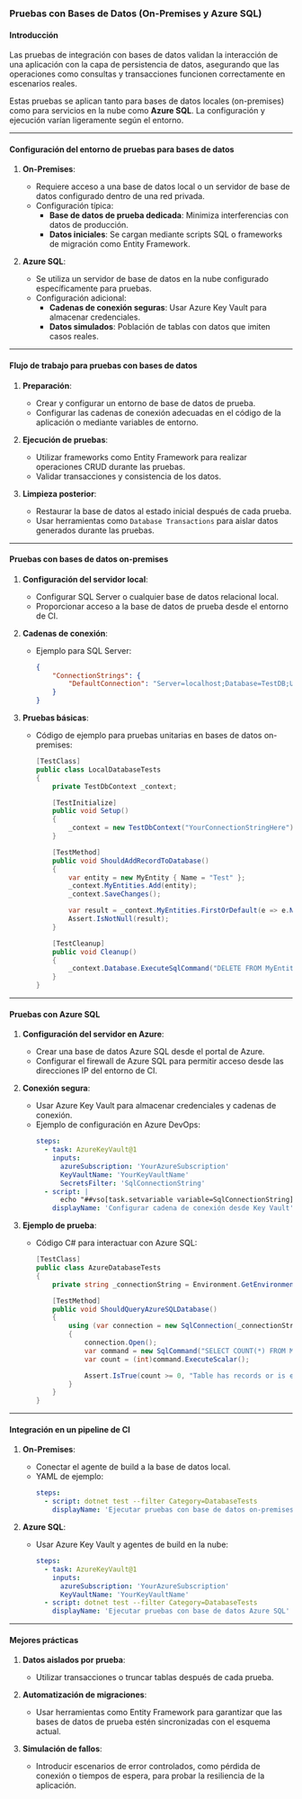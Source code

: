 ### Pruebas con Bases de Datos (On-Premises y Azure SQL)

#### Introducción

Las pruebas de integración con bases de datos validan la interacción de una aplicación con la capa de persistencia de datos, asegurando que las operaciones como consultas y transacciones funcionen correctamente en escenarios reales.

Estas pruebas se aplican tanto para bases de datos locales (on-premises) como para servicios en la nube como **Azure SQL**. La configuración y ejecución varían ligeramente según el entorno.

---

#### Configuración del entorno de pruebas para bases de datos

1. **On-Premises**:
   - Requiere acceso a una base de datos local o un servidor de base de datos configurado dentro de una red privada.
   - Configuración típica:
     - **Base de datos de prueba dedicada**: Minimiza interferencias con datos de producción.
     - **Datos iniciales**: Se cargan mediante scripts SQL o frameworks de migración como Entity Framework.

2. **Azure SQL**:
   - Se utiliza un servidor de base de datos en la nube configurado específicamente para pruebas.
   - Configuración adicional:
     - **Cadenas de conexión seguras**: Usar Azure Key Vault para almacenar credenciales.
     - **Datos simulados**: Población de tablas con datos que imiten casos reales.

---

#### Flujo de trabajo para pruebas con bases de datos

1. **Preparación**:
   - Crear y configurar un entorno de base de datos de prueba.
   - Configurar las cadenas de conexión adecuadas en el código de la aplicación o mediante variables de entorno.

2. **Ejecución de pruebas**:
   - Utilizar frameworks como Entity Framework para realizar operaciones CRUD durante las pruebas.
   - Validar transacciones y consistencia de los datos.

3. **Limpieza posterior**:
   - Restaurar la base de datos al estado inicial después de cada prueba.
   - Usar herramientas como `Database Transactions` para aislar datos generados durante las pruebas.

---

#### Pruebas con bases de datos on-premises

1. **Configuración del servidor local**:
   - Configurar SQL Server o cualquier base de datos relacional local.
   - Proporcionar acceso a la base de datos de prueba desde el entorno de CI.

2. **Cadenas de conexión**:
   - Ejemplo para SQL Server:
     ```json
     {
         "ConnectionStrings": {
             "DefaultConnection": "Server=localhost;Database=TestDB;User Id=sa;Password=YourPassword;"
         }
     }
     ```

3. **Pruebas básicas**:
   - Código de ejemplo para pruebas unitarias en bases de datos on-premises:
     ```csharp
     [TestClass]
     public class LocalDatabaseTests
     {
         private TestDbContext _context;

         [TestInitialize]
         public void Setup()
         {
             _context = new TestDbContext("YourConnectionStringHere");
         }

         [TestMethod]
         public void ShouldAddRecordToDatabase()
         {
             var entity = new MyEntity { Name = "Test" };
             _context.MyEntities.Add(entity);
             _context.SaveChanges();

             var result = _context.MyEntities.FirstOrDefault(e => e.Name == "Test");
             Assert.IsNotNull(result);
         }

         [TestCleanup]
         public void Cleanup()
         {
             _context.Database.ExecuteSqlCommand("DELETE FROM MyEntities");
         }
     }
     ```

---

#### Pruebas con Azure SQL

1. **Configuración del servidor en Azure**:
   - Crear una base de datos Azure SQL desde el portal de Azure.
   - Configurar el firewall de Azure SQL para permitir acceso desde las direcciones IP del entorno de CI.

2. **Conexión segura**:
   - Usar Azure Key Vault para almacenar credenciales y cadenas de conexión.
   - Ejemplo de configuración en Azure DevOps:
     ```yaml
     steps:
       - task: AzureKeyVault@1
         inputs:
           azureSubscription: 'YourAzureSubscription'
           KeyVaultName: 'YourKeyVaultName'
           SecretsFilter: 'SqlConnectionString'
       - script: |
           echo "##vso[task.setvariable variable=SqlConnectionString]$(SqlConnectionString)"
         displayName: 'Configurar cadena de conexión desde Key Vault'
     ```

3. **Ejemplo de prueba**:
   - Código C# para interactuar con Azure SQL:
     ```csharp
     [TestClass]
     public class AzureDatabaseTests
     {
         private string _connectionString = Environment.GetEnvironmentVariable("SqlConnectionString");

         [TestMethod]
         public void ShouldQueryAzureSQLDatabase()
         {
             using (var connection = new SqlConnection(_connectionString))
             {
                 connection.Open();
                 var command = new SqlCommand("SELECT COUNT(*) FROM MyTable", connection);
                 var count = (int)command.ExecuteScalar();

                 Assert.IsTrue(count >= 0, "Table has records or is empty");
             }
         }
     }
     ```

---

#### Integración en un pipeline de CI

1. **On-Premises**:
   - Conectar el agente de build a la base de datos local.
   - YAML de ejemplo:
     ```yaml
     steps:
       - script: dotnet test --filter Category=DatabaseTests
         displayName: 'Ejecutar pruebas con base de datos on-premises'
     ```

2. **Azure SQL**:
   - Usar Azure Key Vault y agentes de build en la nube:
     ```yaml
     steps:
       - task: AzureKeyVault@1
         inputs:
           azureSubscription: 'YourAzureSubscription'
           KeyVaultName: 'YourKeyVaultName'
       - script: dotnet test --filter Category=DatabaseTests
         displayName: 'Ejecutar pruebas con base de datos Azure SQL'
     ```

---

#### Mejores prácticas

1. **Datos aislados por prueba**:
   - Utilizar transacciones o truncar tablas después de cada prueba.

2. **Automatización de migraciones**:
   - Usar herramientas como Entity Framework para garantizar que las bases de datos de prueba estén sincronizadas con el esquema actual.

3. **Simulación de fallos**:
   - Introducir escenarios de error controlados, como pérdida de conexión o tiempos de espera, para probar la resiliencia de la aplicación.